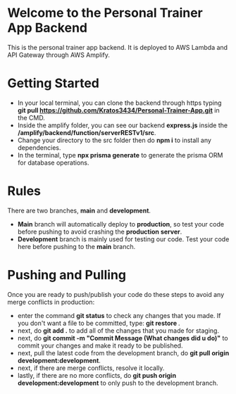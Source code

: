 # Welcome to the Personal Trainer App Backend
This is the personal trainer app backend. It is deployed to AWS Lambda and API Gateway through AWS Amplify.

# Getting Started
- In your local terminal, you can clone the backend through https typing **git pull https://github.com/Kratos3434/Personal-Trainer-App.git** in the CMD.
- Inside the amplify folder, you can see our backend **express.js** inside the **/amplify/backend/function/serverRESTv1/src**.
- Change your directory to the src folder then do **npm i** to install any dependencies.
- In the terminal, type **npx prisma generate** to generate the prisma ORM for database operations.

# Rules
There are two branches, **main** and **development**.
- **Main** branch will automatically deploy to **production**, so test your code before pushing to avoid crashing the **production server**.
- **Development** branch is mainly used for testing our code. Test your code here before pushing to the **main** branch.

# Pushing and Pulling
Once you are ready to push/publish your code do these steps to avoid any merge conflicts in production:
- enter the command **git status** to check any changes that you made. If you don't want a file to be committed, type: **git restore <filename>**.
- next, do **git add .** to add all of the changes that you made for staging.
- next, do **git commit -m "Commit Message (What changes did u do)"** to commit your changes and make it ready to be published.
- next, pull the latest code from the development branch, do **git pull origin development:development**.
- next, if there are merge conflicts, resolve it locally.
- lastly, if there are no more conflicts, do **git push origin development:development** to only push to the development branch.
